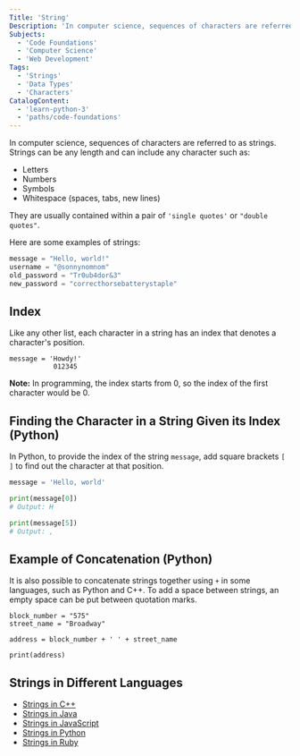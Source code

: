 ```yaml
---
Title: 'String'
Description: 'In computer science, sequences of characters are referred to as strings. Strings can be any length and can include any character such as letters, numbers, symbols, whitespace (spaces, tabs, new lines). It is usually contained within a pair of single quotes or "double quotes". A string can be thought of as a list of characters. Like any other list, each character in a string has an index.'
Subjects:
  - 'Code Foundations'
  - 'Computer Science'
  - 'Web Development'
Tags:
  - 'Strings'
  - 'Data Types'
  - 'Characters'
CatalogContent:
  - 'learn-python-3'
  - 'paths/code-foundations'
---
```


In computer science, sequences of characters are referred to as strings. Strings can be any length and can include any character such as:

- Letters
- Numbers
- Symbols
- Whitespace (spaces, tabs, new lines)

They are usually contained within a pair of `'single quotes'` or `"double quotes"`.

Here are some examples of strings:

```py
message = "Hello, world!"
username = "@sonnynomnom"
old_password = "Tr0ub4dor&3"
new_password = "correcthorsebatterystaple"
```

## Index

Like any other list, each character in a string has an index that denotes a character's position.

```pseudo
message = 'Howdy!'
           012345
```

**Note:** In programming, the index starts from 0, so the index of the first character would be 0.

## Finding the Character in a String Given its Index (Python)

In Python, to provide the index of the string `message`, add square brackets `[` `]` to find out the character at that position.

```py
message = 'Hello, world'

print(message[0])
# Output: H

print(message[5])
# Output: ,
```

## Example of Concatenation (Python)

It is also possible to concatenate strings together using `+` in some languages, such as Python and C++. To add a space between strings, an empty space can be put between quotation marks.

```codebyte/py
block_number = "575"
street_name = "Broadway"

address = block_number + ' ' + street_name

print(address)
```

## Strings in Different Languages

- [Strings in C++](https://www.codecademy.com/resources/docs/cpp/strings)
- [Strings in Java](https://www.codecademy.com/resources/docs/java/strings)
- [Strings in JavaScript](https://www.codecademy.com/resources/docs/javascript/strings)
- [Strings in Python](https://www.codecademy.com/resources/docs/python/strings)
- [Strings in Ruby](https://www.codecademy.com/resources/docs/ruby/strings)
